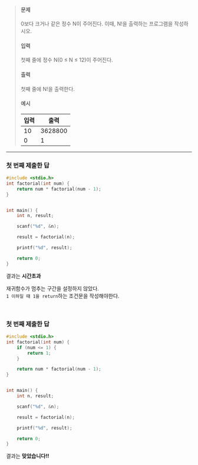 > #### 문제
>
> 0보다 크거나 같은 정수 N이 주어진다. 이때, N!을 출력하는 프로그램을 작성하시오.
>
> #### 입력
>
> 첫째 줄에 정수 N(0 ≤ N ≤ 12)이 주어진다.
>
> #### 출력
>
> 첫째 줄에 N!을 출력한다.
>
> #### 예시
>
> | 입력 | 출력    |
> | ---- | ------- |
> | 10   | 3628800 |
> | 0    | 1       |

<hr />

### 첫 번째 제출한 답

```c
#include <stdio.h>
int factorial(int num) {
    return num * factorial(num - 1);
}


int main() {
    int n, result;

    scanf("%d", &n);

    result = factorial(n);

    printf("%d", result);

    return 0;
}
```

결과는 **시간초과**

재귀함수가 멈추는 구간을 설정하지 않았다.  
`1 이하일 때 1을 return`하는 조건문을 작성해야한다.

<br>

### 첫 번째 제출한 답

```c
#include <stdio.h>
int factorial(int num) {
    if (num <= 1) {
        return 1;
    }

    return num * factorial(num - 1);
}


int main() {
    int n, result;

    scanf("%d", &n);

    result = factorial(n);

    printf("%d", result);

    return 0;
}
```

결과는 **맞았습니다!!**
